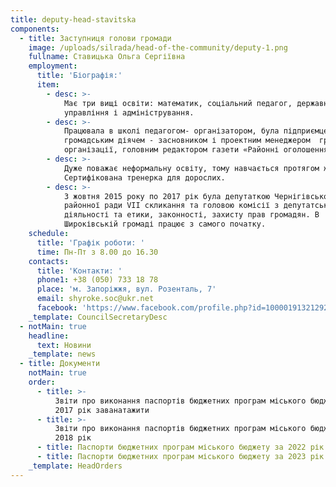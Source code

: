 ```yaml
---
title: deputy-head-stavitska
components:
  - title: Заступниця голови громади
    image: /uploads/silrada/head-of-the-community/deputy-1.png
    fullname: Ставицька Ольга Сергіївна
    employment:
      title: 'Біографія:'
      item:
        - desc: >-
            Має три вищі освіти: математик, соціальний педагог, державне
            управління і адміністрування.
        - desc: >-
            Працювала в школі педагогом- організатором, була підприємцем,
            громадським діячем - засновником і проектним менеджером  громадської
            організації, головним редактором газети «Районні оголошення».
        - desc: >-
            Дуже поважає неформальну освіту, тому навчається протягом життя.
            Сертифікована тренерка для дорослих. 
        - desc: >-
            З жовтня 2015 року по 2017 рік була депутаткою Чернігівської
            районної ради VII скликання та головою комісії з депутатської
            діяльності та етики, законності, захисту прав громадян. В
            Широківській громаді працює з самого початку.
    schedule:
      title: 'Графік роботи: '
      time: Пн-Пт з 8.00 до 16.30
    contacts:
      title: 'Контакти: '
      phone1: +38 (050) 733 18 78
      place: 'м. Запоріжжя, вул. Розенталь, 7'
      email: shyroke.soc@ukr.net
      facebook: 'https://www.facebook.com/profile.php?id=100001913212920'
    _template: CouncilSecretaryDesc
  - notMain: true
    headline:
      text: Новини
    _template: news
  - title: Документи
    notMain: true
    order:
      - title: >-
          Звіти про виконання паспортів бюджетних програм міського бюджету за
          2017 рік заванатажити
      - title: >-
          Звіти про виконання паспортів бюджетних програм міського бюджету за
          2018 рік
      - title: Паспорти бюджетних програм міського бюджету за 2022 рік заванатажити
      - title: Паспорти бюджетних програм міського бюджету за 2023 рік заванатажити
    _template: HeadOrders
---
```


